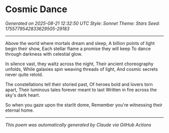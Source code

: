 # Cosmic Dance

*Generated on 2025-08-21 12:32:50 UTC*
*Style: Sonnet*
*Theme: Stars*
*Seed: 1755779542833629505-29183*

---

Above the world where mortals dream and sleep,
A billion points of light begin their show,
Each stellar flame a promise they will keep
To dance through darkness with celestial glow.

In silence vast, they waltz across the night,
Their ancient choreography unfolds,
While galaxies spin weaving threads of light,
And cosmic secrets never quite retold.

The constellations tell their storied past,
Of heroes bold and lovers torn apart,
Their luminous tales forever meant to last
Written in fire across the sky's dark heart.

So when you gaze upon the starlit dome,
Remember you're witnessing their eternal home.

---

*This poem was automatically generated by Claude via GitHub Actions*